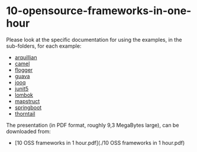 # 10-opensource-frameworks-in-one-hour

Please look at the specific documentation for using the examples, in the sub-folders, for each example:

* [arquillian](./arquillian/README.md)
* [camel](./camel/README.md)
* [flogger](./flogger/README.md)
* [guava](./guava/README.md)
* [jooq](./jooq/README.md)
* [junit5](./junit5/README.md)
* [lombok](./lombok/README.md)
* [mapstruct](./mapstruct/README.md)
* [springboot](./springboot/README.md)
* [thorntail](./thorntail/README.md)

The presentation (in PDF format, roughly 9,3 MegaBytes large), can be downloaded from:

* [10 OSS frameworks in 1 hour.pdf](./10 OSS frameworks in 1 hour.pdf)
